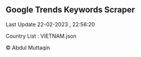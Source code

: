

## Google Trends Keywords Scraper 
 
Last Update 22-02-2023 , 22:56:20

Country List :
VIETNAM.json



© Abdul Muttaqin 
